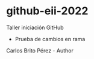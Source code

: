 # github-eii-2022
Taller iniciación GitHub

- Prueba de cambios en rama

Carlos Brito Pérez - Author
